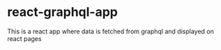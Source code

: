 # react-graphql-app
This is a react app where data is fetched from graphql and displayed on react pages
